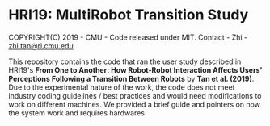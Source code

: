 # HRI19: MultiRobot Transition Study

COPYRIGHT(C) 2019 - CMU - Code released under MIT.
Contact - Zhi - zhi.tan@ri.cmu.edu

This repository contains the code that ran the user study described in HRI19's **From One to Another: How Robot-Robot Interaction Affects Users’ Perceptions Following a Transition Between Robots** by **Tan et al. (2019)**. Due to the experimental nature of the work, the code does not meet industry coding guidelines / best practices and would need modifications to work on different machines. We provided a brief guide and pointers on how the system work and requires hardwares.
